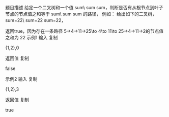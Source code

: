 题目描述
给定一个二叉树和一个值 sum\ sum sum，判断是否有从根节点到叶子节点的节点值之和等于 sum\ sum sum 的路径，
例如：
给出如下的二叉树， sum=22\ sum=22 sum=22，

返回true，因为存在一条路径 5→4→11→25\to 4\to 11\to 25→4→11→2的节点值之和为 22
示例1
输入
复制

{1,2},0

返回值
复制

false

示例2
输入
复制

{1,2},3

返回值
复制

true

